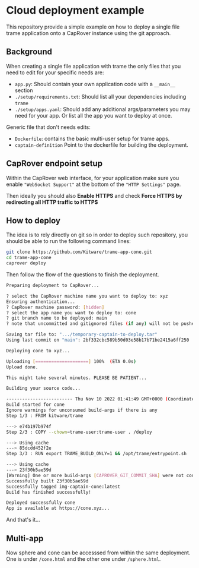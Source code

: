 # Cloud deployment example

This repository provide a simple example on how to deploy a single file trame application onto a CapRover instance using the git approach.

## Background

When creating a single file application with trame the only files that you need to edit for your specific needs are:
- `app.py`: Should contain your own application code with a `__main__` section
- `./setup/requirements.txt`: Should list all your dependencies including `trame`
- `./setup/apps.yaml`: Should add any additional args/parameters you may need for your app. Or list all the app you want to deploy at once.

Generic file that don't needs edits:
- `Dockerfile`: contains the basic multi-user setup for trame apps.
- `captain-definition` Point to the dockerfile for building the deployment.

## CapRover endpoint setup

Within the CapRover web interface, for your application make sure you enable `"WebSocket Support"` at the bottom of the `"HTTP Settings"` page. 

Then ideally you should also __Enable HTTPS__ and check __Force HTTPS by redirecting all HTTP traffic to HTTPS__

## How to deploy

The idea is to rely directly on git so in order to deploy such repository, you should be able to run the following command lines:

```bash
git clone https://github.com/Kitware/trame-app-cone.git
cd trame-app-cone
caprover deploy
```

Then follow the flow of the questions to finish the deployment.

```bash
Preparing deployment to CapRover...

? select the CapRover machine name you want to deploy to: xyz
Ensuring authentication...
? CapRover machine password: [hidden]
? select the app name you want to deploy to: cone
? git branch name to be deployed: main
? note that uncommitted and gitignored files (if any) will not be pushed to server! Are you sure you want to deploy? Yes

Saving tar file to: ".../temporary-captain-to-deploy.tar"
Using last commit on "main": 2bf332cbc589b50d03e58b17b71be2415a6ff250

Deploying cone to xyz...

Uploading [====================] 100%  (ETA 0.0s)
Upload done.

This might take several minutes. PLEASE BE PATIENT...

Building your source code...

------------------------- Thu Nov 10 2022 01:41:49 GMT+0000 (Coordinated Universal Time)
Build started for cone
Ignore warnings for unconsumed build-args if there is any
Step 1/3 : FROM kitware/trame

---> e74b197b974f
Step 2/3 : COPY --chown=trame-user:trame-user . /deploy

---> Using cache
---> 85dcdd452f2e
Step 3/3 : RUN export TRAME_BUILD_ONLY=1 && /opt/trame/entrypoint.sh

---> Using cache
---> 23f30b5ae59d
[Warning] One or more build-args [CAPROVER_GIT_COMMIT_SHA] were not consumed
Successfully built 23f30b5ae59d
Successfully tagged img-captain-cone:latest
Build has finished successfully!

Deployed successfully cone
App is available at https://cone.xyz...
```

And that's it...

## Multi-app

Now sphere and cone can be accesssed from within the same deployment. One is under `/cone.html` and the other one under `/sphere.html`.